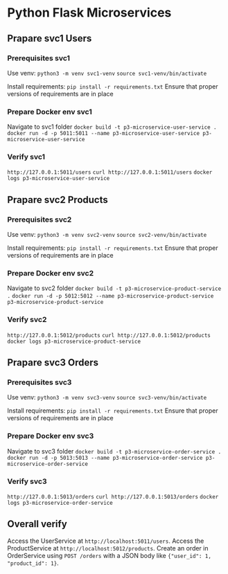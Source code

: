 # Python Flask Microservices

## Prapare svc1 Users

### Prerequisites svc1

Use venv:
`python3 -m venv svc1-venv`
`source svc1-venv/bin/activate`

Install requirements:
`pip install -r requirements.txt`
Ensure that proper versions of requirements are in place

### Prepare Docker env svc1

Navigate to svc1 folder
`docker build -t p3-microservice-user-service .`
`docker run -d -p 5011:5011 --name p3-microservice-user-service p3-microservice-user-service`

### Verify svc1

`http://127.0.0.1:5011/users`
`curl http://127.0.0.1:5011/users`
`docker logs p3-microservice-user-service`

## Prapare svc2 Products

### Prerequisites svc2

Use venv:
`python3 -m venv svc2-venv`
`source svc2-venv/bin/activate`

Install requirements:
`pip install -r requirements.txt`
Ensure that proper versions of requirements are in place

### Prepare Docker env svc2

Navigate to svc2 folder
`docker build -t p3-microservice-product-service .`
`docker run -d -p 5012:5012 --name p3-microservice-product-service p3-microservice-product-service`

### Verify svc2

`http://127.0.0.1:5012/products`
`curl http://127.0.0.1:5012/products`
`docker logs p3-microservice-product-service`

## Prapare svc3 Orders

### Prerequisites svc3

Use venv:
`python3 -m venv svc3-venv`
`source svc3-venv/bin/activate`

Install requirements:
`pip install -r requirements.txt`
Ensure that proper versions of requirements are in place

### Prepare Docker env svc3

Navigate to svc3 folder
`docker build -t p3-microservice-order-service .`
`docker run -d -p 5013:5013 --name p3-microservice-order-service p3-microservice-order-service`

### Verify svc3

`http://127.0.0.1:5013/orders`
`curl http://127.0.0.1:5013/orders`
`docker logs p3-microservice-order-service`

## Overall verify

Access the UserService at `http://localhost:5011/users`.
Access the ProductService at `http://localhost:5012/products`.
Create an order in OrderService using `POST /orders` with a JSON body like `{"user_id": 1, "product_id": 1}`.
